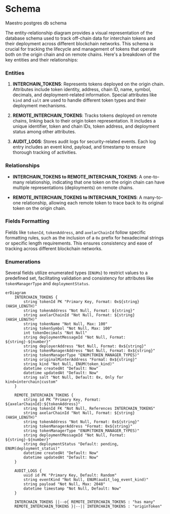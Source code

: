 # Schema

Maestro postgres db schema

The entity-relationship diagram provides a visual representation of the database schema used to track off-chain data for interchain tokens and their deployment across different blockchain networks. This schema is crucial for tracking the lifecycle and management of tokens that operate both on the origin chain and on remote chains. Here's a breakdown of the key entities and their relationships:

### Entities

1. **INTERCHAIN_TOKENS**: Represents tokens deployed on the origin chain. Attributes include token identity, address, chain ID, name, symbol, decimals, and deployment-related information. Special attributes like `kind` and `salt` are used to handle different token types and their deployment mechanisms.

2. **REMOTE_INTERCHAIN_TOKENS**: Tracks tokens deployed on remote chains, linking back to their origin token representation. It includes a unique identifier, token and chain IDs, token address, and deployment status among other attributes.

3. **AUDIT_LOGS**: Stores audit logs for security-related events. Each log entry includes an event kind, payload, and timestamp to ensure thorough tracking of activities.

### Relationships

- **INTERCHAIN_TOKENS to REMOTE_INTERCHAIN_TOKENS**: A one-to-many relationship, indicating that one token on the origin chain can have multiple representations (deployments) on remote chains.

- **REMOTE_INTERCHAIN_TOKENS to INTERCHAIN_TOKENS**: A many-to-one relationship, allowing each remote token to trace back to its original token on the origin chain.

### Fields Formatting

Fields like `tokenId`, `tokenAddress`, and `axelarChainId` follow specific formatting rules, such as the inclusion of a `0x` prefix for hexadecimal strings or specific length requirements. This ensures consistency and ease of tracking across different blockchain networks.

### Enumerations

Several fields utilize enumerated types (`ENUMs`) to restrict values to a predefined set, facilitating validation and consistency for attributes like `tokenManagerType` and `deploymentStatus`.

```mermaid
erDiagram
    INTERCHAIN_TOKENS {
        string tokenId PK "Primary Key, Format: 0x${string} (HASH_LENGTH)"
        string tokenAddress "Not Null, Format: ${string}"
        string axelarChainId "Not Null, Format: ${string} (HASH_LENGTH)"
        string tokenName "Not Null, Max: 100"
        string tokenSymbol "Not Null, Max: 100"
        int tokenDecimals "Not Null"
        string deploymentMessageId "Not Null, Format: ${string}-${number}"
        string deployerAddress "Not Null, Format: 0x${string}"
        string tokenManagerAddress "Not Null, Format: 0x${string}"
        string tokenManagerType "ENUM(TOKEN_MANAGER_TYPES)"
        string originalMinterAddress "Format: 0x${string}"
        string kind "Not Null, ENUM(token_kind)"
        datetime createdAt "Default: Now"
        datetime updatedAt "Default: Now"
        string salt "Not Null, Default: 0x, Only for kind=interchain|custom"
    }

    REMOTE_INTERCHAIN_TOKENS {
        string id PK "Primary Key, Format: ${axelarChainId}:${tokenAddress}"
        string tokenId FK "Not Null, References INTERCHAIN_TOKENS"
        string axelarChainId "Not Null, Format: ${string} (HASH_LENGTH)"
        string tokenAddress "Not Null, Format: 0x${string}"
        string tokenManagerAddress "Format: 0x${string}"
        string tokenManagerType "ENUM(TOKEN_MANAGER_TYPES)"
        string deploymentMessageId "Not Null, Format: ${string}-${number}"
        string deploymentStatus "Default: pending, ENUM(deployment_status)"
        datetime createdAt "Default: Now"
        datetime updatedAt "Default: Now"
    }

    AUDIT_LOGS {
        uuid id PK "Primary Key, Default: Random"
        string eventKind "Not Null, ENUM(audit_log_event_kind)"
        string payload "Not Null, Max: 2048"
        datetime timestamp "Not Null, Default: Now"
    }

    INTERCHAIN_TOKENS ||--o{ REMOTE_INTERCHAIN_TOKENS : "has many"
    REMOTE_INTERCHAIN_TOKENS }|--|| INTERCHAIN_TOKENS : "originToken"

```

